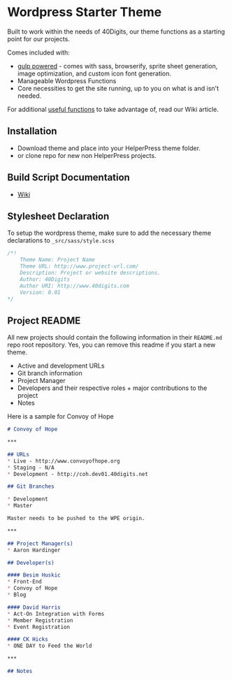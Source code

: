 # Wordpress Starter Theme

Built to work within the needs of 40Digits, our theme functions as a starting point for our projects.

Comes included with:

- [gulp powered](https://github.com/40Digits/gulp-starter) - comes with sass, browserify, sprite sheet generation, image optimization, and custom icon font generation.
- Manageable Wordpress Functions
- Core necessities to get the site running, up to you on what is and isn't needed.

For additional [useful functions](http://wiki.40digits.net/resources/wp-functions-to-take-advantage-of/) to take advantage of, read our Wiki article.

## Installation

* Download theme and place into your HelperPress theme folder.
* or clone repo for new non HelperPress projects.

## Build Script Documentation

* [Wiki](https://github.com/40Digits/gulp-starter/wiki)

## Stylesheet Declaration

To setup the wordpress theme, make sure to add the necessary theme declarations to `_src/sass/style.scss`

```scss
/*!
    Theme Name: Project Name
    Theme URL: http://www.project-url.com/
    Description: Project or website descriptions.
    Author: 40Digits
    Author URI: http://www.40digits.com
    Version: 0.01
*/
```

## Project README

All new projects should contain the following information in their `README.md` repo root repository. Yes, you can remove this readme if you start a new theme.

* Active and development URLs
* Git branch information
* Project Manager
* Developers and their respective roles + major contributions to the project
* Notes

Here is a sample for Convoy of Hope

```md
# Convoy of Hope

***

## URLs
* Live - http://www.convoyofhope.org
* Staging - N/A
* Development - http://coh.dev01.40digits.net

## Git Branches

* Development
* Master

Master needs to be pushed to the WPE origin.

***

## Project Manager(s)
* Aaron Hardinger

## Developer(s)

#### Besim Huskic
* Front-End
* Convoy of Hope
* Blog

#### David Harris
* Act-On Integration with Forms
* Member Registration
* Event Registration

#### CK Hicks
* ONE DAY to Feed the World

***

## Notes
```